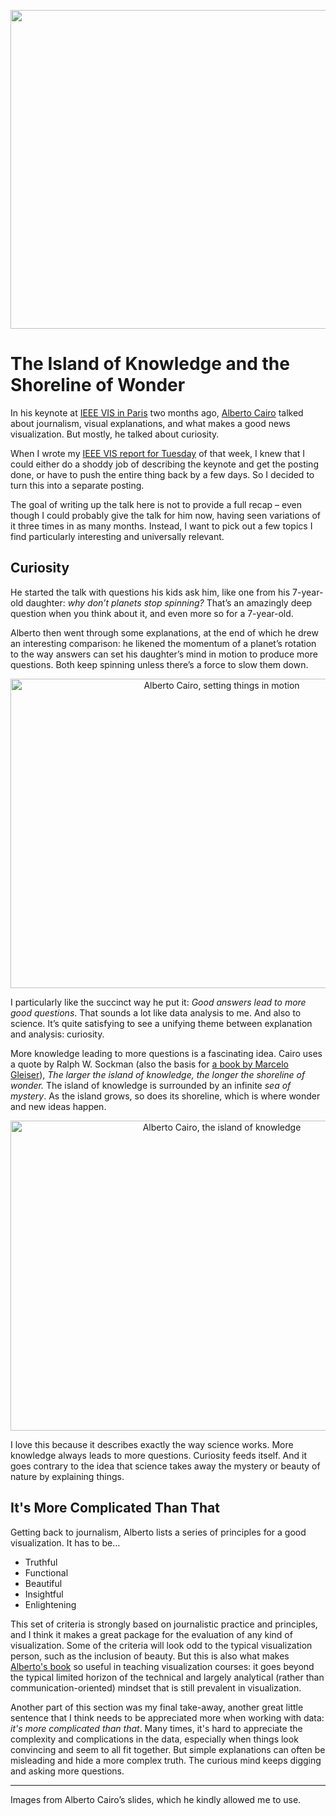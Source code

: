 <p align="center"><img src="https://media.eagereyes.org/wp-content/uploads/2015/01/cairo-teaser.png" alt="" width="825" height="510" /></p>

# The Island of Knowledge and the Shoreline of Wonder

In his keynote at <a href="/tag/ieeevis">IEEE VIS in Paris</a> two months ago, <a href="http://thefunctionalart.com/">Alberto Cairo</a> talked about journalism, visual explanations, and what makes a good news visualization. But mostly, he talked about curiosity.

When I wrote my <a title="VIS 2014 – Tuesday" href="/blog/2014/vis-2014-tuesday">IEEE VIS report for Tuesday</a> of that week, I knew that I could either do a shoddy job of describing the keynote and get the posting done, or have to push the entire thing back by a few days. So I decided to turn this into a separate posting.

The goal of writing up the talk here is not to provide a full recap – even though I could probably give the talk for him now, having seen variations of it three times in as many months. Instead, I want to pick out a few topics I find particularly interesting and universally relevant.

## Curiosity

He started the talk with questions his kids ask him, like one from his 7-year-old daughter: <em>why don’t planets stop spinning?</em> That’s an amazingly deep question when you think about it, and even more so for a 7-year-old.

Alberto then went through some explanations, at the end of which he drew an interesting comparison: he likened the momentum of a planet’s rotation to the way answers can set his daughter’s mind in motion to produce more questions. Both keep spinning unless there’s a force to slow them down.

<p align="center"><img class="aligncenter size-medium wp-image-8611" src="https://media.eagereyes.org/wp-content/uploads/2015/01/cairo-motion-660x495.jpg" alt="Alberto Cairo, setting things in motion" width="660" height="495" /></p>

I particularly like the succinct way he put it: <em>Good answers lead to more good questions</em>. That sounds a lot like data analysis to me. And also to science. It’s quite satisfying to see a unifying theme between explanation and analysis: curiosity.

More knowledge leading to more questions is a fascinating idea. Cairo uses a quote by Ralph W. Sockman (also the basis for <a href="http://marcelogleiser.com/books/the-island-of-knowledge">a book by Marcelo Gleiser</a>), <em>The larger the island of knowledge, the longer the shoreline of wonder.</em> The island of knowledge is surrounded by an infinite <em>sea of mystery</em>. As the island grows, so does its shoreline, which is where wonder and new ideas happen.

<p align="center"><img class="aligncenter size-medium wp-image-8609" src="https://media.eagereyes.org/wp-content/uploads/2015/01/cairo-island-of-knowledge-660x496.png" alt="Alberto Cairo, the island of knowledge" width="660" height="496" /></p>

I love this because it describes exactly the way science works. More knowledge always leads to more questions. Curiosity feeds itself. And it goes contrary to the idea that science takes away the mystery or beauty of nature by explaining things.

## It's More Complicated Than That

Getting back to journalism, Alberto lists a series of principles for a good visualization. It has to be…

<ul>
    <li>Truthful</li>
    <li>Functional</li>
    <li>Beautiful</li>
    <li>Insightful</li>
    <li>Enlightening</li>
</ul>

This set of criteria is strongly based on journalistic practice and principles, and I think it makes a great package for the evaluation of any kind of visualization. Some of the criteria will look odd to the typical visualization person, such as the inclusion of beauty. But this is also what makes <a title="Review: Alberto Cairo, The Functional Art" href="/criticism/review-alberto-cairo-functional-art">Alberto's book</a> so useful in teaching visualization courses: it goes beyond the typical limited horizon of the technical and largely analytical (rather than communication-oriented) mindset that is still prevalent in visualization.

Another part of this section was my final take-away, another great little sentence that I think needs to be appreciated more when working with data: <em>it's more complicated than that</em>. Many times, it's hard to appreciate the complexity and complications in the data, especially when things look convincing and seem to all fit together. But simple explanations can often be misleading and hide a more complex truth. The curious mind keeps digging and asking more questions.

<hr />

Images from Alberto Cairo’s slides, which he kindly allowed me to use.

